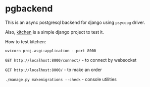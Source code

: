 pgbackend
========

This is an async postgresql backend for django using `psycopg` driver.

Also, [kitchen](https://github.com/Bi-Coloured-Python-Rock-Snake/pgbackend/tree/main/kitchen)
is a simple django project to test it.

How to test kitchen:

```
uvicorn proj.asgi:application --port 8000
```

`GET http://localhost:8000/connect/` - to connect by websocket

`GET http://localhost:8000/` - to make an order

`./manage.py makemigrations --check` - console utilities